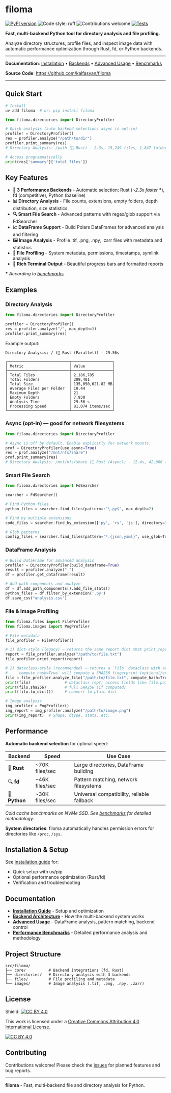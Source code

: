 # filoma

[![PyPI version](https://badge.fury.io/py/filoma.svg)](https://badge.fury.io/py/filoma) ![Code style: ruff](https://img.shields.io/badge/code%20style-ruff-blueviolet) ![Contributions welcome](https://img.shields.io/badge/contributions-welcome-brightgreen.svg?style=flat) [![Tests](https://github.com/kalfasyan/filoma/actions/workflows/ci.yml/badge.svg)](https://github.com/kalfasyan/filoma/actions/workflows/ci.yml)

**Fast, multi-backend Python tool for directory analysis and file profiling.**

Analyze directory structures, profile files, and inspect image data with automatic performance optimization through Rust, fd, or Python backends.

---

**Documentation**: [Installation](docs/installation.md) • [Backends](docs/backends.md) • [Advanced Usage](docs/advanced-usage.md) • [Benchmarks](docs/benchmarks.md)

**Source Code**: https://github.com/kalfasyan/filoma

---

## Quick Start

```bash
# Install
uv add filoma  # or: pip install filoma
```

```python
from filoma.directories import DirectoryProfiler

# Quick analysis (auto backend selection; async is opt-in)
profiler = DirectoryProfiler()
res = profiler.analyze("/path/to/dir")
profiler.print_summary(res)
# Directory Analysis: /path (🦀 Rust) - 2.3s, 15,249 files, 1,847 folders

# Access programmatically
print(res['summary']['total_files'])
```

## Key Features


- **🚀 3 Performance Backends** - Automatic selection: Rust (*~2.3x faster* **\***), fd (competitive), Python (baseline)
- **📊 Directory Analysis** - File counts, extensions, empty folders, depth distribution, size statistics
- **🔍 Smart File Search** - Advanced patterns with regex/glob support via FdSearcher
- **📈 DataFrame Support** - Build Polars DataFrames for advanced analysis and filtering
- **🖼️ Image Analysis** - Profile .tif, .png, .npy, .zarr files with metadata and statistics
- **📁 File Profiling** - System metadata, permissions, timestamps, symlink analysis
- **🎨 Rich Terminal Output** - Beautiful progress bars and formatted reports

**\*** *According to [benchmarks](docs/benchmarks.md)*

## Examples

### Directory Analysis
```python
from filoma.directories import DirectoryProfiler

profiler = DirectoryProfiler()
res = profiler.analyze("/", max_depth=3)
profiler.print_summary(res)
```
Example output:

```text
Directory Analysis: / (🦀 Rust (Parallel)) - 29.56s

┌───────────────────────────┬──────────────────┐
│ Metric                    │ Value            │
├───────────────────────────┼──────────────────┤
│ Total Files               │ 2,186,785        │
│ Total Folders             │ 209,401          │
│ Total Size                │ 135,050,621.82 MB│
│ Average Files per Folder  │ 10.44            │
│ Maximum Depth             │ 21               │
│ Empty Folders             │ 7,930            │
│ Analysis Time             │ 29.56 s          │
│ Processing Speed          │ 81,074 items/sec │
└───────────────────────────┴──────────────────┘
```


### Async (opt-in) — good for network filesystems
```python
from filoma.directories import DirectoryProfiler

# Async is off by default. Enable explicitly for network mounts.
prof = DirectoryProfiler(use_async=True)
res = prof.analyze("/mnt/nfs/share")
prof.print_summary(res)
# Directory Analysis: /mnt/nfs/share (🦀 Rust (Async)) - 12.4s, 42,000 files, 3,200 folders
```

### Smart File Search
```python
from filoma.directories import FdSearcher

searcher = FdSearcher()

# Find Python files
python_files = searcher.find_files(pattern=r"\.py$", max_depth=2)

# Find by multiple extensions
code_files = searcher.find_by_extension(['py', 'rs', 'js'], directory=".")

# Glob patterns
config_files = searcher.find_files(pattern="*.{json,yaml}", use_glob=True)
```

### DataFrame Analysis
```python
# Build DataFrame for advanced analysis
profiler = DirectoryProfiler(build_dataframe=True)
result = profiler.analyze(".")
df = profiler.get_dataframe(result)

# Add path components and analyze
df = df.add_path_components().add_file_stats()
python_files = df.filter_by_extension('.py')
df.save_csv("analysis.csv")
```

### File & Image Profiling
```python
from filoma.files import FileProfiler
from filoma.images import PngProfiler

# File metadata
file_profiler = FileProfiler()

# 1) dict-style (legacy) — returns the same report dict that print_report expects
report = file_profiler.analyze("/path/to/file.txt")
file_profiler.print_report(report)

# 2) dataclass-style (recommended) — returns a `Filo` dataclass with attribute access
#    `compute_hash=True` will compute a SHA256 fingerprint (optional/expensive)
filo = file_profiler.analyze_filo("/path/to/file.txt", compute_hash=True)
print(filo)               # dataclass repr; access fields like filo.path, filo.sha256
print(filo.sha256)        # full SHA256 (if computed)
print(filo.to_dict())     # convert to plain dict

# Image analysis
img_profiler = PngProfiler()
img_report = img_profiler.analyze("/path/to/image.png")
print(img_report)  # Shape, dtype, stats, etc.
```

## Performance

**Automatic backend selection** for optimal speed:

| Backend | Speed | Use Case |
|---------|-------|----------|
| 🦀 **Rust** | ~70K files/sec | Large directories, DataFrame building |
| 🔍 **fd** | ~46K files/sec | Pattern matching, network filesystems |
| 🐍 **Python** | ~30K files/sec | Universal compatibility, reliable fallback |

*Cold cache benchmarks on NVMe SSD. See [benchmarks](docs/benchmarks.md) for detailed methodology.*

**System directories**: filoma automatically handles permission errors for directories like `/proc`, `/sys`.

## Installation & Setup

See [installation guide](docs/installation.md) for:
- Quick setup with uv/pip
- Optional performance optimization (Rust/fd)
- Verification and troubleshooting

## Documentation

- **[Installation Guide](docs/installation.md)** - Setup and optimization
- **[Backend Architecture](docs/backends.md)** - How the multi-backend system works
- **[Advanced Usage](docs/advanced-usage.md)** - DataFrame analysis, pattern matching, backend control
- **[Performance Benchmarks](docs/benchmarks.md)** - Detailed performance analysis and methodology

## Project Structure

```
src/filoma/
├── core/          # Backend integrations (fd, Rust)
├── directories/   # Directory analysis with 3 backends
├── files/         # File profiling and metadata
└── images/        # Image analysis (.tif, .png, .npy, .zarr)
```

## License

Shield: [![CC BY 4.0][cc-by-shield]][cc-by]

This work is licensed under a
[Creative Commons Attribution 4.0 International License][cc-by].

[![CC BY 4.0][cc-by-image]][cc-by]

[cc-by]: http://creativecommons.org/licenses/by/4.0/
[cc-by-image]: https://i.creativecommons.org/l/by/4.0/88x31.png
[cc-by-shield]: https://img.shields.io/badge/License-CC%20BY%204.0-lightgrey.svg

## Contributing

Contributions welcome! Please check the [issues](https://github.com/kalfasyan/filoma/issues) for planned features and bug reports.

---

**filoma** - Fast, multi-backend file and directory analysis for Python.
